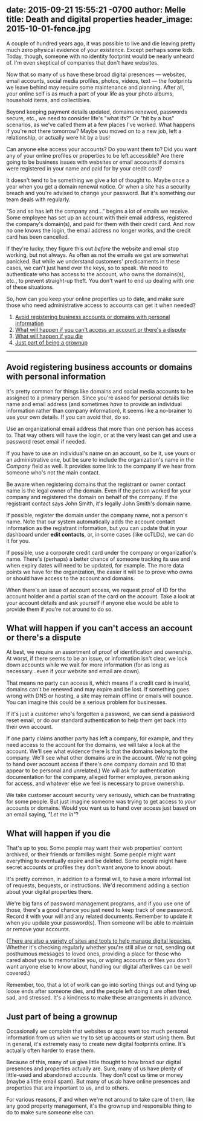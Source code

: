 date: 2015-09-21 15:55:21 -0700
author: Melle
title: Death and digital properties
header_image: 2015-10-01-fence.jpg
----------

A couple of hundred years ago, it was possible to live and die leaving pretty much zero physical evidence of your existence. Except perhaps some kids. Today, though, someone with no identity footprint would be nearly unheard of. I'm even skeptical of companies that don't have websites. 

Now that so many of us have these broad digital presences — websites, email accounts, social media profiles, photos, videos, text — the footprints we leave behind may require some maintenance and planning. After all, your online self is as much a part of your life as your photo albums,  household items, and collectibles.

Beyond keeping payment details updated, domains renewed, passwords secure, etc., we need to consider life's "what ifs?" Or "hit by a bus" scenarios, as we've called them at a few places I've worked. What happens if you're not there tomorrow? Maybe you moved on to a new job, left a relationship, or actually were hit by a bus!

Can anyone else access your accounts? Do you want them to? Did you want any of your online profiles or properties to be left accessible? Are there going to be business issues with websites or email accounts if domains were registered in your name and paid for by your credit card?

It doesn't tend to be something we give a lot of thought to. Maybe once a year when you get a domain renewal notice. Or when a site has a security breach and you're advised to change your password. But it's something our team deals with regularly.

"So and so has left the company and..." begins a lot of emails we receive. Some employee has set up an account with their email address, registered the company's domain(s), and paid for them with their credit card. And now no one knows the login, the email address no longer works, and the credit card has been cancelled. 

If they're lucky, they figure this out _before_ the website and email stop working, but not always. As often as not the emails we get are somewhat panicked. But while we understand customers' predicaments in these cases, we can't just hand over the keys, so to speak. We need to authenticate who has access to the account, who owns the domains(s), etc., to prevent straight-up theft. You don't want to end up dealing with one of these situations.

So, how can you keep your online properties up to date, and make sure those who need administrative access to accounts can get it when needed?

1. [Avoid registering business accounts or domains with personal information](#section-1)
2. [What will happen if you can't access an account or there's a dispute](#section-2)
3. [What will happen if you die](#section-3)
4. [Just part of being a grownup](#section-4)

***

<h2 id="section-1">Avoid registering business accounts or domains with personal information</h2>

It's pretty common for things like domains and social media accounts to be assigned to a primary person. Since you're asked for personal details like name and email address (and sometimes _have_ to provide an individual information rather than company information), it seems like a no-brainer to use your own details. If you can avoid that, do so.

Use an organizational email address that more than one person has access to. That way others will have the login, or at the very least can get and use a password reset email if needed.

If you have to use an individual's name on an account, so be it, use yours or an administrative one, but be sure to include the organization's name in the _Company_ field as well. It provides some link to the company if we hear from someone who's not the main contact.

Be aware when registering domains that the registrant or owner contact name is the legal owner of the domain. Even if the person worked for your company and registered the domain on behalf of the company. If the registrant contact says John Smith, it's legally John Smith's domain name.

If possible, register the domain under the company name, not a person's name. Note that our system automatically adds the account contact information as the registrant information, but you can update that in your dashboard under **edit contacts**, or, in some cases (like ccTLDs), we can do it for you.

If possible, use a corporate credit card under the company or organization's name. There's (perhaps) a better chance of someone tracking its use and when expiry dates will need to be updated, for example. The more data points we have for the organization, the easier it will be to prove who owns or should have access to the account and domains. 

When there's an issue of account access, we request proof of ID for the account holder and a partial scan of the card on the account. Take a look at your account details and ask yourself if anyone else would be able to provide them if you're not around to do so.

<h2 id="section-2">What will happen if you can't access an account or there's a dispute</h2>

At best, we require an assortment of proof of identification and ownership. At worst, if there seems to be an issue, or information isn't clear, we lock down accounts while we wait for more information (for as long as necessary...even if your website and email are down).

That means no party can access it, which means if a credit card is invalid, domains can't be renewed and may expire and be lost. If something goes wrong with DNS or hosting, a site may remain offline or emails will bounce. You can imagine this could be a serious problem for businesses.

If it's just a customer who's forgotten a password, we can send a password reset email, or do our standard authentication to help them get back into their own account.

If one party claims another party has left a company, for example, and they need access to the account for the domains, we will take a look at the account. We'll see what evidence there is that the domains belong to the company. We'll see what other domains are in the account. (We're not going to hand over account access if there's one company domain and 10 that appear to be personal and unrelated.) We will ask for authentication documentation for the company, alleged former employee, person asking for access, and whatever else we feel is necessary to prove ownership. 

We take customer account security very seriously, which can be frustrating for some people. But just imagine someone was trying to get access to _your_ accounts or domains. Would you want us to hand over access just based on an email saying, _"Let me in"_?

<h2 id="section-3">What will happen if you die</h2>

That's up to you. Some people may want their web properties' content archived, or their friends or families might. Some people might want everything to eventually expire and be deleted. Some people might have secret accounts or profiles they don't want anyone to know about. 

It's pretty common, in addition to a formal will, to have a more informal list of requests, bequests, or instructions. We'd recommend adding a section about your digital properties there. 

We're big fans of password management programs, and if you use one of those, there's a good chance you just need to keep track of one password. Record it with your will and any related documents. Remember to update it when you update your password(s). Then someone will be able to maintain or remove your accounts.

([There are also a variety of sites and tools to help manage digital legacies.](http://www.thedigitalbeyond.com/online-services-list/) Whether it's checking regularly whether you're still alive or not, sending out posthumous messages to loved ones, providing a place for those who cared about you to memorialize you, or wiping accounts or files you don't want anyone else to know about, handling our digital afterlives can be well covered.)

Remember, too, that a lot of work can go into sorting things out and tying up loose ends after someone dies, and the people left doing it are often tired, sad, and stressed. It's a kindness to make these arrangements in advance. 

<h2 id="section-4">Just part of being a grownup</h2>

Occasionally we complain that websites or apps want too much personal information from us when we try to set up accounts or start using them. But in general, it's extremely easy to create new digital footprints online. It's actually often harder to erase them.

Because of this, many of us give little thought to how broad our digital presences and properties actually are. Sure, many of us have plenty of little-used and abandoned accounts. They don't cost us time or money (maybe a little email spam). But many of us _do_ have online presences and properties that are important to us, and to others. 

For various reasons, if and when we're not around to take care of them, like any good property management, it's the grownup and responsible thing to do to make sure someone else can.